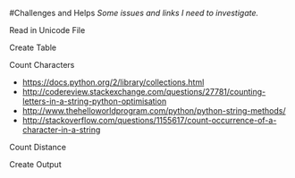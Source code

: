 #Challenges and Helps
_Some issues and links I need to investigate._

Read in Unicode File

Create Table

Count Characters
* https://docs.python.org/2/library/collections.html
* http://codereview.stackexchange.com/questions/27781/counting-letters-in-a-string-python-optimisation
* http://www.thehelloworldprogram.com/python/python-string-methods/
* http://stackoverflow.com/questions/1155617/count-occurrence-of-a-character-in-a-string


Count Distance



Create Output



